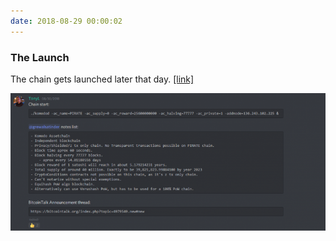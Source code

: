 ```yaml
---
date: 2018-08-29 00:00:02
---
```


### The Launch

The chain gets launched later that day. [[link]](https://discordapp.com/channels/412898016371015680/484638479808987137/484644137375760394)

[![The Launch](assets/img/posts/The-Launch-INFO-768x336.png)](assets/img/posts/The-Launch-INFO-768x336.png)

